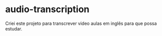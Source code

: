 # audio-transcription
Criei este projeto para transcrever video aulas em inglês para que possa estudar.
